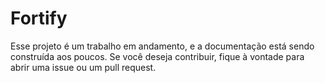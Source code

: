 # Fortify 

Esse projeto é um trabalho em andamento, e a documentação está sendo construída aos poucos. Se você deseja contribuir, fique à vontade para abrir uma issue ou um pull request.